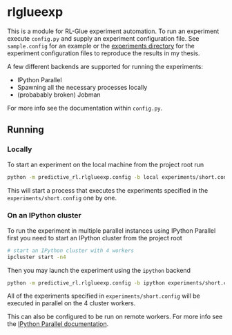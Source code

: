 # rlglueexp
This is a module for RL-Glue experiment automation. To run
an experiment execute `config.py` and supply an experiment
configuration file. See `sample.config` for an example or
the [experiments directory](../../experiments/README.md)
for the experiment configuration files to reproduce the
results in my thesis.

A few different backends are supported for running the
experiments:
* IPython Parallel
* Spawning all the necessary processes locally
* (probabably broken) Jobman

For more info see the documentation within `config.py`.

## Running
### Locally
To start an experiment on the local machine from the project root run
```bash
python -m predictive_rl.rlglueexp.config -b local experiments/short.config
```
This will start a process that executes the experiments specified in the
`experiments/short.config` one by one.

### On an IPython cluster 
To run the experiment in multiple parallel instances using IPython
Parallel first you need to start an IPython cluster from the project
root
```bash
# start an IPython cluster with 4 workers
ipcluster start -n4
```
Then you may launch the experiment using the `ipython` backend
```bash
python -m predictive_rl.rlglueexp.config -b ipython experiments/short.config
```
All of the experiments specified in `experiments/short.config` will be
executed in parallel on the 4 cluster workers.

This can also be configured to be run on remote workers. For more info
see the [IPython Parallel documentation](http://ipyparallel.readthedocs.io/).
